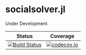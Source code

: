 # socialsolver.jl
Under Development

| Status | Coverage |
| :----: | :----: |
| [![Build Status](https://travis-ci.org/JoshuaPurtell/socialsolver.jl.svg?branch=master)](https://travis-ci.org/JoshuaPurtell/socialsolver.jl) | [![codecov.io](http://codecov.io/github/JoshuaPurtell/socialsolver.jl/coverage.svg?branch=master)](http://codecov.io/github/JoshuaPurtell/socialsolver.jl?branch=master) |
